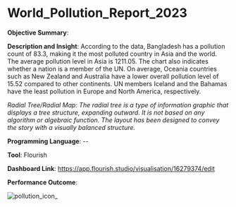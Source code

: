 # World_Pollution_Report_2023
**Objective Summary**: 

**Description and Insight**: According to the data, Bangladesh has a pollution count of 83.3, making it the most polluted country in Asia and the world. The average pollution level in Asia is 1211.05. The chart also indicates whether a nation is a member of the UN. On average, Oceania countries such as New Zealand and Australia have a lower overall pollution level of 15.52 compared to other continents. UN members Iceland and the Bahamas have the least pollution in Europe and North America, respectively.

*Radial Tree/Radial Map: The radial tree is a type of information graphic that displays a tree structure, expanding outward. It is not based on any algorithm or algebraic function. The layout has been designed to convey the story with a visually balanced structure.*


**Programming Language**:  --


**Tool**: Flourish

**Dashboard Link**: https://app.flourish.studio/visualisation/16279374/edit

**Performance Outcome**:

![pollution_icon_](https://github.com/user-attachments/assets/bb4dabbe-e3f6-41c2-9afe-66661fe4da48)
